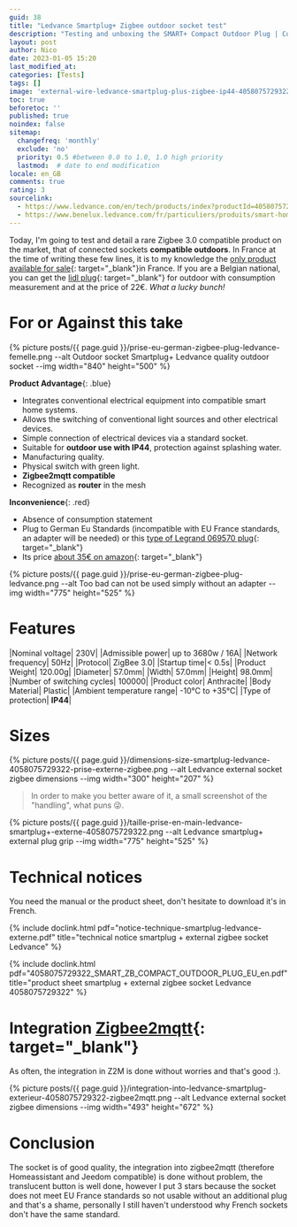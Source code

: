 ```yaml
---
guid: 38
title: "Ledvance Smartplug+ Zigbee outdoor socket test"
description: "Testing and unboxing the SMART+ Compact Outdoor Plug | Compact connected outdoor socket to control conventional devices with Zigbee technology"
layout: post
author: Nico
date: 2023-01-05 15:20
last_modified_at: 
categories: [Tests]
tags: []
image: 'external-wire-ledvance-smartplug-plus-zigbee-ip44-4058075729322-prise-externe.png'
toc: true
beforetoc: ''
published: true
noindex: false
sitemap:
  changefreq: 'monthly'
  exclude: 'no'
  priority: 0.5 #between 0.0 to 1.0, 1.0 high priority
  lastmod:  # date to end modification
locale: en_GB
comments: true
rating: 3
sourcelink:
  - https://www.ledvance.com/en/tech/products/index?productId=4058075729322&category=141283&documentId=408
  - https://www.benelux.ledvance.com/fr/particuliers/produits/smart-home/smart-home-components/smart-zigbee/composants-exterieurs-smart-avec-technologie-zigbee/prises-smart-avec-technologie-zigbee/prise-exterieure-connectee-compacte-pour-controler-des-appareils-conventionnels-avec-la-technologie-zigbee-c141283?productId=203923
---
```

Today, I'm going to test and detail a rare Zigbee 3.0 compatible product on the market, that of connected sockets **compatible outdoors**. In France at the time of writing these few lines, it is to my knowledge the [only product available for sale](https://www.amazon.fr/LEDVANCE-intelligente-lext%C3%A9rieur-technologie-4058075729322/dp/B0BFK1HPSB/ref=asc_df_B0BFK1HPSB/?tag=googshopfr-21&linkCode=df0&hvadid=603411883361&hvpos=&hvnetw=g&hvrand=8196400474170599897&hvpone=&hvptwo=&hvqmt=&hvdev=c&hvdvcmdl=&hvlocint=&hvlocphy=9055951&hvtargid=pla-1869637444266&psc=1){: target="_blank"}in France. If you are a Belgian national, you can get the [lidl plug](https://www.lidl.be/p/fr-BE/silvercrest-prise-connectee-smart-home-pour-l-exterieur/p100351932){: target="_blank"} for outdoor with consumption measurement and at the price of 22€. *What a lucky bunch!*

# For or Against this take

{% picture posts/{{ page.guid }}/prise-eu-german-zigbee-plug-ledvance-femelle.png --alt Outdoor socket Smartplug+ Ledvance quality outdoor socket --img width="840" height="500" %}

**Product Advantage**{: .blue}

- Integrates conventional electrical equipment into compatible smart home systems.
- Allows the switching of conventional light sources and other electrical devices.
- Simple connection of electrical devices via a standard socket.
- Suitable for **outdoor use with IP44**, protection against splashing water.
- Manufacturing quality.
- Physical switch with green light.
- **Zigbee2mqtt compatible**
- Recognized as **router** in the mesh

**Inconvenience**{: .red}

- Absence of consumption statement
- Plug to German Eu Standards (incompatible with EU France standards, an adapter will be needed) or this [type of Legrand 069570 plug](https://www.amazon.fr/dp/B071J437G1/ref=emc_b_5_i?th=1){: target="_blank"}
- Its price [about 35€ on amazon](https://www.amazon.fr/LEDVANCE-intelligente-lext%C3%A9rieur-technologie-4058075729322/dp/B0BFK1HPSB/ref=sr_1_14?__mk_fr_FR=%C3%85M%C3%85%C5%BD%C3%95%C3%91&crid=2G6RFBLVOZ4WZ&keywords=ledvance+zigbee&qid=1672948663&sprefix=ledvance+zigbee%2Caps%2C87&sr=8-14){: target="_blank"}

{% picture posts/{{ page.guid }}/prise-eu-german-zigbee-plug-ledvance.png --alt Too bad can not be used simply without an adapter --img width="775" height="525" %}


# Features

|Nominal voltage| 230V|
|Admissible power| up to 3680w / 16A|
|Network frequency| 50Hz|
|Protocol| ZigBee 3.0|
|Startup time|< 0.5s|
|Product Weight| 120.00g|
|Diameter| 57.0mm|
|Width| 57.0mm|
|Height| 98.0mm|
|Number of switching cycles| 100000|
|Product color| Anthracite|
|Body Material| Plastic|
|Ambient temperature range| -10°C to +35°C|
|Type of protection| **IP44**|

# Sizes

{% picture posts/{{ page.guid }}/dimensions-size-smartplug-ledvance-4058075729322-prise-externe-zigbee.png --alt Ledvance external socket zigbee dimensions --img width="300" height="207" %}

> In order to make you better aware of it, a small screenshot of the "handling", what puns 😜.

{% picture posts/{{ page.guid }}/taille-prise-en-main-ledvance-smartplug+-externe-4058075729322.png --alt Ledvance smartplug+ external plug grip --img width="775" height="525" %}

# Technical notices

You need the manual or the product sheet, don't hesitate to download it's in French.

{% include doclink.html pdf="notice-technique-smartplug-ledvance-externe.pdf" title="technical notice smartplug + external zigbee socket Ledvance" %}

{% include doclink.html pdf="4058075729322_SMART_ZB_COMPACT_OUTDOOR_PLUG_EU_en.pdf" title="product sheet smartplug + external zigbee socket Ledvance 4058075729322" %}

# Integration [Zigbee2mqtt](https://www.zigbee2mqtt.io/){: target="_blank"}

As often, the integration in Z2M is done without worries and that's good :).

{% picture posts/{{ page.guid }}/integration-into-ledvance-smartplug-exterieur-4058075729322-zigbee2mqtt.png --alt Ledvance external socket zigbee dimensions --img width="493" height="672" %}

# Conclusion

The socket is of good quality, the integration into zigbee2mqtt (therefore Homeassistant and Jeedom compatible) is done without problem, the translucent button is well done, however I put 3 stars because the socket does not meet EU France standards so not usable without an additional plug and that's a shame, personally I still haven't understood why French sockets don't have the same standard.


